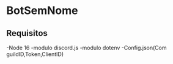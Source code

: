 # BotSemNome
## Requisitos
-Node 16
-modulo discord.js
-modulo dotenv
-Config.json(Com guildID,Token,ClientID)
